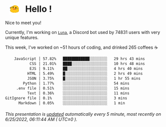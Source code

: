 <h1>   <img src="./spoinky.gif" style="vertical-align:middle;" width="30px">   Hello ! </h1>

Nice to meet you!

Currently, I'm working on <a href='https://github.com/Asgarrrr/Luna'>`Luna`</a>, a Discord bot used by 74831 users with very unique features.

This week, I've worked on ~51 hours of coding, and drinked 265 coffees ☕

```
    JavaScript │ 57.82%   ████████████░░░░░░░░   29 hrs 43 mins
           CSS │ 21.01%   ████░░░░░░░░░░░░░░░░   10 hrs 48 mins
           EJS │ 9.11%    ██░░░░░░░░░░░░░░░░░░   4 hrs 40 mins
          HTML │ 5.49%    █░░░░░░░░░░░░░░░░░░░   2 hrs 49 mins
          JSON │ 3.75%    █░░░░░░░░░░░░░░░░░░░   1 hr 55 mins
        Python │ 1.77%    ░░░░░░░░░░░░░░░░░░░░   54 mins
     .env file │ 0.51%    ░░░░░░░░░░░░░░░░░░░░   15 mins
          Text │ 0.36%    ░░░░░░░░░░░░░░░░░░░░   11 mins
GitIgnore file │ 0.1%     ░░░░░░░░░░░░░░░░░░░░   3 mins
      Markdown │ 0.05%    ░░░░░░░░░░░░░░░░░░░░   1 min
```

###### This presentation is [updated](https://github.com/Asgarrrr) automatically every 5 minute, most recently on 6/25/2022, 06:11:44 AM ( UTC±0 ).